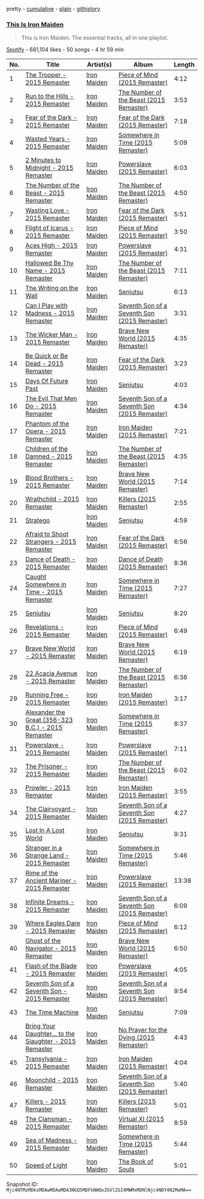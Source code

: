 pretty - [cumulative](/playlists/cumulative/37i9dQZF1DZ06evO3KIUZW.md) - [plain](/playlists/plain/37i9dQZF1DZ06evO3KIUZW) - [githistory](https://github.githistory.xyz/mackorone/spotify-playlist-archive/blob/main/playlists/plain/37i9dQZF1DZ06evO3KIUZW)

### [This Is Iron Maiden](https://open.spotify.com/playlist/37i9dQZF1DZ06evO3KIUZW)

> This is Iron Maiden\. The essential tracks, all in one playlist.

[Spotify](https://open.spotify.com/user/spotify) - 681,104 likes - 50 songs - 4 hr 59 min

| No. | Title | Artist(s) | Album | Length |
|---|---|---|---|---|
| 1 | [The Trooper \- 2015 Remaster](https://open.spotify.com/track/4OROzZUy6gOWN4UGQVaZMF) | [Iron Maiden](https://open.spotify.com/artist/6mdiAmATAx73kdxrNrnlao) | [Piece of Mind \(2015 Remaster\)](https://open.spotify.com/album/7I9Wh2IgvI3Nnr8Z1ZSWby) | 4:12 |
| 2 | [Run to the Hills \- 2015 Remaster](https://open.spotify.com/track/4Zc7TCHzuNwL0AFBlyLdyr) | [Iron Maiden](https://open.spotify.com/artist/6mdiAmATAx73kdxrNrnlao) | [The Number of the Beast \(2015 Remaster\)](https://open.spotify.com/album/5S3gls8Kjn8KVmqlIDEBbO) | 3:53 |
| 3 | [Fear of the Dark \- 2015 Remaster](https://open.spotify.com/track/6p8eFfPw3nQkf37aT3AkmK) | [Iron Maiden](https://open.spotify.com/artist/6mdiAmATAx73kdxrNrnlao) | [Fear of the Dark \(2015 Remaster\)](https://open.spotify.com/album/16Su3EUFLPqWVyrwN1q5wO) | 7:18 |
| 4 | [Wasted Years \- 2015 Remaster](https://open.spotify.com/track/1HM7Vp84E4SMzdrZONg6bH) | [Iron Maiden](https://open.spotify.com/artist/6mdiAmATAx73kdxrNrnlao) | [Somewhere in Time \(2015 Remaster\)](https://open.spotify.com/album/0OEg65hPhgP7B0Dy9TqP2L) | 5:09 |
| 5 | [2 Minutes to Midnight \- 2015 Remaster](https://open.spotify.com/track/2SrVGpjv0mqCR6j9EZPSm2) | [Iron Maiden](https://open.spotify.com/artist/6mdiAmATAx73kdxrNrnlao) | [Powerslave \(2015 Remaster\)](https://open.spotify.com/album/309KOMEivisMmBuzk09635) | 6:03 |
| 6 | [The Number of the Beast \- 2015 Remaster](https://open.spotify.com/track/3nlGByvetDcS1uomAoiBmy) | [Iron Maiden](https://open.spotify.com/artist/6mdiAmATAx73kdxrNrnlao) | [The Number of the Beast \(2015 Remaster\)](https://open.spotify.com/album/5S3gls8Kjn8KVmqlIDEBbO) | 4:50 |
| 7 | [Wasting Love \- 2015 Remaster](https://open.spotify.com/track/2KKLuHN6zDxVnWtFKO8vo4) | [Iron Maiden](https://open.spotify.com/artist/6mdiAmATAx73kdxrNrnlao) | [Fear of the Dark \(2015 Remaster\)](https://open.spotify.com/album/16Su3EUFLPqWVyrwN1q5wO) | 5:51 |
| 8 | [Flight of Icarus \- 2015 Remaster](https://open.spotify.com/track/3vhKrSxe3fRuS5Ogis76VO) | [Iron Maiden](https://open.spotify.com/artist/6mdiAmATAx73kdxrNrnlao) | [Piece of Mind \(2015 Remaster\)](https://open.spotify.com/album/7I9Wh2IgvI3Nnr8Z1ZSWby) | 3:50 |
| 9 | [Aces High \- 2015 Remaster](https://open.spotify.com/track/3wFGRek61NIF330UwJCI52) | [Iron Maiden](https://open.spotify.com/artist/6mdiAmATAx73kdxrNrnlao) | [Powerslave \(2015 Remaster\)](https://open.spotify.com/album/309KOMEivisMmBuzk09635) | 4:31 |
| 10 | [Hallowed Be Thy Name \- 2015 Remaster](https://open.spotify.com/track/469rBLYJUZHMJLtq2Wch3h) | [Iron Maiden](https://open.spotify.com/artist/6mdiAmATAx73kdxrNrnlao) | [The Number of the Beast \(2015 Remaster\)](https://open.spotify.com/album/5S3gls8Kjn8KVmqlIDEBbO) | 7:11 |
| 11 | [The Writing on the Wall](https://open.spotify.com/track/20sXcaJkWP0DdzA58Colw3) | [Iron Maiden](https://open.spotify.com/artist/6mdiAmATAx73kdxrNrnlao) | [Senjutsu](https://open.spotify.com/album/3TymcPWXqsCRA5oSL0TkPU) | 6:13 |
| 12 | [Can I Play with Madness \- 2015 Remaster](https://open.spotify.com/track/5YBRbCkuzxkxA3e5BfetdI) | [Iron Maiden](https://open.spotify.com/artist/6mdiAmATAx73kdxrNrnlao) | [Seventh Son of a Seventh Son \(2015 Remaster\)](https://open.spotify.com/album/1rG6IgNdwE1IGFuIKuYosz) | 3:31 |
| 13 | [The Wicker Man \- 2015 Remaster](https://open.spotify.com/track/1diuZVsxD74xvtUSABRUoF) | [Iron Maiden](https://open.spotify.com/artist/6mdiAmATAx73kdxrNrnlao) | [Brave New World \(2015 Remaster\)](https://open.spotify.com/album/1hDF0QPIHVTnSJtxyQVguB) | 4:35 |
| 14 | [Be Quick or Be Dead \- 2015 Remaster](https://open.spotify.com/track/7xa3dJQMzBVzsrZ81tNcHP) | [Iron Maiden](https://open.spotify.com/artist/6mdiAmATAx73kdxrNrnlao) | [Fear of the Dark \(2015 Remaster\)](https://open.spotify.com/album/16Su3EUFLPqWVyrwN1q5wO) | 3:23 |
| 15 | [Days Of Future Past](https://open.spotify.com/track/2L42uB1e5wuanTTPEWVe64) | [Iron Maiden](https://open.spotify.com/artist/6mdiAmATAx73kdxrNrnlao) | [Senjutsu](https://open.spotify.com/album/3TymcPWXqsCRA5oSL0TkPU) | 4:03 |
| 16 | [The Evil That Men Do \- 2015 Remaster](https://open.spotify.com/track/0S90LE5Z8FOdbui3tLak6t) | [Iron Maiden](https://open.spotify.com/artist/6mdiAmATAx73kdxrNrnlao) | [Seventh Son of a Seventh Son \(2015 Remaster\)](https://open.spotify.com/album/1rG6IgNdwE1IGFuIKuYosz) | 4:34 |
| 17 | [Phantom of the Opera \- 2015 Remaster](https://open.spotify.com/track/14H2fE4WEdkEem0kjVeODT) | [Iron Maiden](https://open.spotify.com/artist/6mdiAmATAx73kdxrNrnlao) | [Iron Maiden \(2015 Remaster\)](https://open.spotify.com/album/3DNeMApEMCo4IDXNMYnlFi) | 7:21 |
| 18 | [Children of the Damned \- 2015 Remaster](https://open.spotify.com/track/7tcaQvBbSpNN0P2UF6WXxB) | [Iron Maiden](https://open.spotify.com/artist/6mdiAmATAx73kdxrNrnlao) | [The Number of the Beast \(2015 Remaster\)](https://open.spotify.com/album/5S3gls8Kjn8KVmqlIDEBbO) | 4:35 |
| 19 | [Blood Brothers \- 2015 Remaster](https://open.spotify.com/track/4q9YY8eorYGjpjk3Zko7l9) | [Iron Maiden](https://open.spotify.com/artist/6mdiAmATAx73kdxrNrnlao) | [Brave New World \(2015 Remaster\)](https://open.spotify.com/album/1hDF0QPIHVTnSJtxyQVguB) | 7:14 |
| 20 | [Wrathchild \- 2015 Remaster](https://open.spotify.com/track/1SpuDZ7y1W4vaCzHeLvsf7) | [Iron Maiden](https://open.spotify.com/artist/6mdiAmATAx73kdxrNrnlao) | [Killers \(2015 Remaster\)](https://open.spotify.com/album/5REF2imQI3lMAmeWcDXE3D) | 2:55 |
| 21 | [Stratego](https://open.spotify.com/track/7BOLGsgOMicS0GLmsX940c) | [Iron Maiden](https://open.spotify.com/artist/6mdiAmATAx73kdxrNrnlao) | [Senjutsu](https://open.spotify.com/album/3TymcPWXqsCRA5oSL0TkPU) | 4:59 |
| 22 | [Afraid to Shoot Strangers \- 2015 Remaster](https://open.spotify.com/track/6QKhecJ2JuajCTPTtYkKUQ) | [Iron Maiden](https://open.spotify.com/artist/6mdiAmATAx73kdxrNrnlao) | [Fear of the Dark \(2015 Remaster\)](https://open.spotify.com/album/16Su3EUFLPqWVyrwN1q5wO) | 6:56 |
| 23 | [Dance of Death \- 2015 Remaster](https://open.spotify.com/track/4YsgFGkP1KeSFDWfZqVioX) | [Iron Maiden](https://open.spotify.com/artist/6mdiAmATAx73kdxrNrnlao) | [Dance of Death \(2015 Remaster\)](https://open.spotify.com/album/2Y8x0EEu7il0K2gCQIqVRh) | 8:36 |
| 24 | [Caught Somewhere in Time \- 2015 Remaster](https://open.spotify.com/track/5F5Wshdfs9oe188TryHRia) | [Iron Maiden](https://open.spotify.com/artist/6mdiAmATAx73kdxrNrnlao) | [Somewhere in Time \(2015 Remaster\)](https://open.spotify.com/album/0OEg65hPhgP7B0Dy9TqP2L) | 7:27 |
| 25 | [Senjutsu](https://open.spotify.com/track/5aCPxXIBHYa2t6BXhKA6o7) | [Iron Maiden](https://open.spotify.com/artist/6mdiAmATAx73kdxrNrnlao) | [Senjutsu](https://open.spotify.com/album/3TymcPWXqsCRA5oSL0TkPU) | 8:20 |
| 26 | [Revelations \- 2015 Remaster](https://open.spotify.com/track/1J9ylqJ29VS6yFhIkkNBzL) | [Iron Maiden](https://open.spotify.com/artist/6mdiAmATAx73kdxrNrnlao) | [Piece of Mind \(2015 Remaster\)](https://open.spotify.com/album/7I9Wh2IgvI3Nnr8Z1ZSWby) | 6:49 |
| 27 | [Brave New World \- 2015 Remaster](https://open.spotify.com/track/5hAAcyKfcw8nJ2Kgx3FXd0) | [Iron Maiden](https://open.spotify.com/artist/6mdiAmATAx73kdxrNrnlao) | [Brave New World \(2015 Remaster\)](https://open.spotify.com/album/1hDF0QPIHVTnSJtxyQVguB) | 6:19 |
| 28 | [22 Acacia Avenue \- 2015 Remaster](https://open.spotify.com/track/51S9pXdACCrhputBUl05Cs) | [Iron Maiden](https://open.spotify.com/artist/6mdiAmATAx73kdxrNrnlao) | [The Number of the Beast \(2015 Remaster\)](https://open.spotify.com/album/5S3gls8Kjn8KVmqlIDEBbO) | 6:36 |
| 29 | [Running Free \- 2015 Remaster](https://open.spotify.com/track/5JX4CIPK47CU1iVeAWJtH5) | [Iron Maiden](https://open.spotify.com/artist/6mdiAmATAx73kdxrNrnlao) | [Iron Maiden \(2015 Remaster\)](https://open.spotify.com/album/3DNeMApEMCo4IDXNMYnlFi) | 3:17 |
| 30 | [Alexander the Great \(356\-323 B.C.\) \- 2015 Remaster](https://open.spotify.com/track/2mpdTbHtsUTbunJ62itq2E) | [Iron Maiden](https://open.spotify.com/artist/6mdiAmATAx73kdxrNrnlao) | [Somewhere in Time \(2015 Remaster\)](https://open.spotify.com/album/0OEg65hPhgP7B0Dy9TqP2L) | 8:37 |
| 31 | [Powerslave \- 2015 Remaster](https://open.spotify.com/track/70wXUzmg3tk3Ci2Ixg1YwO) | [Iron Maiden](https://open.spotify.com/artist/6mdiAmATAx73kdxrNrnlao) | [Powerslave \(2015 Remaster\)](https://open.spotify.com/album/309KOMEivisMmBuzk09635) | 7:11 |
| 32 | [The Prisoner \- 2015 Remaster](https://open.spotify.com/track/60JWUDrpUTuu6gxTvknjg5) | [Iron Maiden](https://open.spotify.com/artist/6mdiAmATAx73kdxrNrnlao) | [The Number of the Beast \(2015 Remaster\)](https://open.spotify.com/album/5S3gls8Kjn8KVmqlIDEBbO) | 6:02 |
| 33 | [Prowler \- 2015 Remaster](https://open.spotify.com/track/1198hsFUvkbffYd8Ff58DX) | [Iron Maiden](https://open.spotify.com/artist/6mdiAmATAx73kdxrNrnlao) | [Iron Maiden \(2015 Remaster\)](https://open.spotify.com/album/3DNeMApEMCo4IDXNMYnlFi) | 3:55 |
| 34 | [The Clairvoyant \- 2015 Remaster](https://open.spotify.com/track/1NVvYEAv61lWHmptNEBUHf) | [Iron Maiden](https://open.spotify.com/artist/6mdiAmATAx73kdxrNrnlao) | [Seventh Son of a Seventh Son \(2015 Remaster\)](https://open.spotify.com/album/1rG6IgNdwE1IGFuIKuYosz) | 4:27 |
| 35 | [Lost In A Lost World](https://open.spotify.com/track/0snEBWqLtpH1lONPTiNref) | [Iron Maiden](https://open.spotify.com/artist/6mdiAmATAx73kdxrNrnlao) | [Senjutsu](https://open.spotify.com/album/3TymcPWXqsCRA5oSL0TkPU) | 9:31 |
| 36 | [Stranger in a Strange Land \- 2015 Remaster](https://open.spotify.com/track/2ItrQShUvHTeaiZiDukjNo) | [Iron Maiden](https://open.spotify.com/artist/6mdiAmATAx73kdxrNrnlao) | [Somewhere in Time \(2015 Remaster\)](https://open.spotify.com/album/0OEg65hPhgP7B0Dy9TqP2L) | 5:46 |
| 37 | [Rime of the Ancient Mariner \- 2015 Remaster](https://open.spotify.com/track/6K8ROjiPJqyHDJS0sA0dwH) | [Iron Maiden](https://open.spotify.com/artist/6mdiAmATAx73kdxrNrnlao) | [Powerslave \(2015 Remaster\)](https://open.spotify.com/album/309KOMEivisMmBuzk09635) | 13:38 |
| 38 | [Infinite Dreams \- 2015 Remaster](https://open.spotify.com/track/2yGdYMeYIjCQFiBRPnKKiZ) | [Iron Maiden](https://open.spotify.com/artist/6mdiAmATAx73kdxrNrnlao) | [Seventh Son of a Seventh Son \(2015 Remaster\)](https://open.spotify.com/album/1rG6IgNdwE1IGFuIKuYosz) | 6:09 |
| 39 | [Where Eagles Dare \- 2015 Remaster](https://open.spotify.com/track/5QtlbCKhAL70eQM9dbzoR8) | [Iron Maiden](https://open.spotify.com/artist/6mdiAmATAx73kdxrNrnlao) | [Piece of Mind \(2015 Remaster\)](https://open.spotify.com/album/7I9Wh2IgvI3Nnr8Z1ZSWby) | 6:12 |
| 40 | [Ghost of the Navigator \- 2015 Remaster](https://open.spotify.com/track/6KLUI6LnYdg5PIb5VKWSzu) | [Iron Maiden](https://open.spotify.com/artist/6mdiAmATAx73kdxrNrnlao) | [Brave New World \(2015 Remaster\)](https://open.spotify.com/album/1hDF0QPIHVTnSJtxyQVguB) | 6:50 |
| 41 | [Flash of the Blade \- 2015 Remaster](https://open.spotify.com/track/2yAiIlVQa2wy9M5JnSrjMm) | [Iron Maiden](https://open.spotify.com/artist/6mdiAmATAx73kdxrNrnlao) | [Powerslave \(2015 Remaster\)](https://open.spotify.com/album/309KOMEivisMmBuzk09635) | 4:05 |
| 42 | [Seventh Son of a Seventh Son \- 2015 Remaster](https://open.spotify.com/track/4STDzTw4Z13mee7Ig4vi1n) | [Iron Maiden](https://open.spotify.com/artist/6mdiAmATAx73kdxrNrnlao) | [Seventh Son of a Seventh Son \(2015 Remaster\)](https://open.spotify.com/album/1rG6IgNdwE1IGFuIKuYosz) | 9:54 |
| 43 | [The Time Machine](https://open.spotify.com/track/2orfmTbBQtEI1wpukVt40z) | [Iron Maiden](https://open.spotify.com/artist/6mdiAmATAx73kdxrNrnlao) | [Senjutsu](https://open.spotify.com/album/3TymcPWXqsCRA5oSL0TkPU) | 7:09 |
| 44 | [Bring Your Daughter..\. to the Slaughter \- 2015 Remaster](https://open.spotify.com/track/40j3GW7l0R4EM12fHqNqM2) | [Iron Maiden](https://open.spotify.com/artist/6mdiAmATAx73kdxrNrnlao) | [No Prayer for the Dying \(2015 Remaster\)](https://open.spotify.com/album/21ZEAwY2TDnoQvVMJKkjUk) | 4:43 |
| 45 | [Transylvania \- 2015 Remaster](https://open.spotify.com/track/43QZUbTYnsU7ypUKxOyTRz) | [Iron Maiden](https://open.spotify.com/artist/6mdiAmATAx73kdxrNrnlao) | [Iron Maiden \(2015 Remaster\)](https://open.spotify.com/album/3DNeMApEMCo4IDXNMYnlFi) | 4:04 |
| 46 | [Moonchild \- 2015 Remaster](https://open.spotify.com/track/2lIAye5LMhs7EfiWDTGC2y) | [Iron Maiden](https://open.spotify.com/artist/6mdiAmATAx73kdxrNrnlao) | [Seventh Son of a Seventh Son \(2015 Remaster\)](https://open.spotify.com/album/1rG6IgNdwE1IGFuIKuYosz) | 5:40 |
| 47 | [Killers \- 2015 Remaster](https://open.spotify.com/track/2Ydpa6xB4kD8WRXHYN6T1G) | [Iron Maiden](https://open.spotify.com/artist/6mdiAmATAx73kdxrNrnlao) | [Killers \(2015 Remaster\)](https://open.spotify.com/album/5REF2imQI3lMAmeWcDXE3D) | 5:01 |
| 48 | [The Clansman \- 2015 Remaster](https://open.spotify.com/track/4L6lZetSWtn949AGIhd5aR) | [Iron Maiden](https://open.spotify.com/artist/6mdiAmATAx73kdxrNrnlao) | [Virtual XI \(2015 Remaster\)](https://open.spotify.com/album/4olc018Cln2QaMRFy1sk7v) | 8:59 |
| 49 | [Sea of Madness \- 2015 Remaster](https://open.spotify.com/track/6GROdBUD0tIT9muEfnXQUz) | [Iron Maiden](https://open.spotify.com/artist/6mdiAmATAx73kdxrNrnlao) | [Somewhere in Time \(2015 Remaster\)](https://open.spotify.com/album/0OEg65hPhgP7B0Dy9TqP2L) | 5:44 |
| 50 | [Speed of Light](https://open.spotify.com/track/1smvmwmbrQiBwgJZMxVtup) | [Iron Maiden](https://open.spotify.com/artist/6mdiAmATAx73kdxrNrnlao) | [The Book of Souls](https://open.spotify.com/album/4vSfHrq6XxVyMcJ6PguFR2) | 5:01 |

Snapshot ID: `Mjc4NTMzMDksMDAwMDAwMDA3NGQ5MDFkNWQxZGVlZGI4MWMxMDNlNjc4NDY4N2MwMA==`
